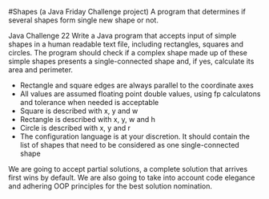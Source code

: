 #Shapes (a Java Friday Challenge project)
A program that determines if several shapes form single new shape or not.

Java Challenge 22
Write a Java program that accepts input of simple shapes in a human readable text file, including rectangles, squares and circles. The program should check if a complex shape made up of these simple shapes presents a single-connected shape and, if yes, calculate its area and perimeter.
- Rectangle and square edges are always parallel to the coordinate axes
- All values are assumed floating point double values, using fp calculatons and tolerance when needed is acceptable
- Square is described with x, y and w
- Rectangle is described with x, y, w and h
- Circle is described with x, y and r
- The configuration language is at your discretion. It should contain the list of shapes that need to be considered as one single-connected shape

We are going to accept partial solutions, a complete solution that arrives first wins by default. We are also going to take into account code elegance and adhering OOP principles for the best solution nomination.
